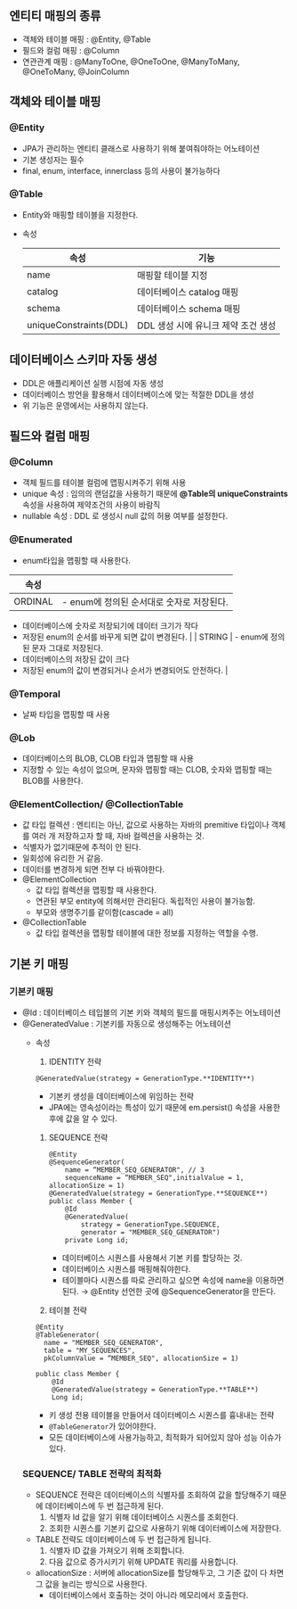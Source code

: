 ## 엔티티 매핑의 종류

- 객체와 테이블 매핑 : @Entity, @Table
- 필드와 컬럼 매핑 : @Column
- 연관관계 매핑 : @ManyToOne, @OneToOne, @ManyToMany, @OneToMany, @JoinColumn

## 객체와 테이블 매핑

### @Entity

- JPA가 관리하는 엔티티 클래스로 사용하기 위해 붙여줘야하는 어노테이션
- 기본 생성자는 필수
- final, enum, interface, innerclass 등의 사용이 불가능하다

### @Table

- Entity와 매핑할 테이블을 지정한다.
- 속성
    
    
    | 속성 | 기능 |
    | --- | --- |
    | name | 매핑할 테이블 지정 |
    | catalog | 데이터베이스 catalog 매핑 |
    | schema | 데이터베이스 schema 매핑 |
    | uniqueConstraints(DDL) | DDL 생성 시에 유니크 제약 조건 생성 |

## 데이터베이스 스키마 자동 생성

- DDL은 애플리케이션 실행 시점에 자동 생성
- 데이터베이스 방언을 활용해서 데이터베이스에 맞는 적절한 DDL을 생성
- 위 기능은 운영에서는 사용하지 않는다.

## 필드와 컬럼 매핑

### @Column

- 객체 필드를 테이블 컬럼에 맵핑시켜주기 위해 사용
- unique 속성 : 임의의 랜덤값을 사용하기 때문에 **@Table의 uniqueConstraints** 속성을 사용하여 제약조건의 사용이 바람직
- nullable 속성 : DDL 로 생성시 null 값의 허용 여부를 설정한다.

### @Enumerated

- enum타입을 맵핑할 때 사용한다.

| 속성 |  |
| --- | --- |
| ORDINAL | - enum에 정의된 순서대로 숫자로 저장된다.
- 데이터베이스에 숫자로 저장되기에 데이터 크기가 작다
- 저장된 enum의 순서를 바꾸게 되면 값이 변경된다. |
| STRING | - enum에 정의된 문자 그대로 저장된다.
- 데이터베이스의 저장된 값이 크다
- 저장된 enum의 값이 변경되거나 순서가 변경되어도 안전하다. |

### @Temporal

- 날짜 타입을 맵핑할 때 사용

### @Lob

- 데이터베이스의 BLOB, CLOB 타입과 맵핑할 때 사용
- 지정할 수 있는 속성이 없으며, 문자와 맵핑할 때는 CLOB, 숫자와 맵핑할 때는 BLOB를 사용한다.

### @ElementCollection/ @CollectionTable 
- 값 타입 컬렉션 : 엔티티는 아닌, 값으로 사용하는 자바의 premitive 타입이나 객체를 여러 개 저장하고자 할 때, 자바 컬렉션을 사용하는 것.
- 식별자가 없기때문에 추적이 안 된다.
- 일회성에 유리한 거 같음.
- 데이터를 변경하게 되면 전부 다 바꿔야한다.
- @ElementCollection
  - 값 타입 컬렉션을 맵핑할 때 사용한다.
  - 연관된 부모 entity에 의해서만 관리된다. 독립적인 사용이 불가능함.
  - 부모와 생명주기를 같이함(cascade = all)
- @CollectionTable
  - 값 타입 컬렉션을 맵핑할 테이블에 대한 정보를 지정하는 역할을 수행.

## 기본 키 매핑
### 기본키 매핑
- @Id : 데이터베이스 테입블의 기본 키와 객체의 필드를 매핑시켜주는 어노테이션
- @GeneratedValue : 기본키를 자동으로 생성해주는 어노테이션
    - 속성
        1. IDENTITY 전략
        
        ```
        @GeneratedValue(strategy = GenerationType.**IDENTITY**)
        ```
        
        - 기본키 생성을 데이터베이스에 위임하는 전략
        - JPA에는 영속성이라는 특성이 있기 때문에 em.persist() 속성을 사용한 후에 값을 알 수 있다.
        1. SEQUENCE 전략
            
            ```
            @Entity
            @SequenceGenerator(
            	name = “MEMBER_SEQ_GENERATOR", // 3
            	sequenceName = “MEMBER_SEQ",initialValue = 1, allocationSize = 1)
            @GeneratedValue(strategy = GenerationType.**SEQUENCE**)
            public class Member { 
            	@Id 
            	@GeneratedValue(
            		strategy = GenerationType.SEQUENCE, 
            		generator = "MEMBER_SEQ_GENERATOR") 
            	private Long id;
            ```
            
            - 데이터베이스 시퀀스를 사용해서 기본 키를 할당하는 것.
            - 데이터베이스 시퀀스를 매핑해줘야한다.
            - 테이블마다 시퀀스를 따로 관리하고 싶으면 속성에 name을 이용하면 된다. → @Entity 선언한 곳에 @SequenceGenerator을 만든다.
        2. 테이블 전략
        
        ```
        @Entity
        @TableGenerator(
          name = "MEMBER_SEQ_GENERATOR",
          table = "MY_SEQUENCES",
          pkColumnValue = “MEMBER_SEQ", allocationSize = 1)
        
        public class Member {
        	@Id
        	@GeneratedValue(strategy = GenerationType.**TABLE**)
        	Long id;
        ```
        
        - 키 생성 전용 테이블을 만들어서 데이터베이스 시퀀스를 흉내내는 전략
        - `@TableGenerator`가 있어야한다.
        - 모든 데이터베이스에 사용가능하고, 최적화가 되어있지 않아 성능 이슈가 있다.
  ### SEQUENCE/ TABLE 전략의 최적화
  - SEQUENCE 전략은 데이터베이스의 식별자를 조회하여 값을 할당해주기 때문에 데이터베이스에 두 번 접근하게 된다.
    1. 식별자 Id 값을 알기 위해 데이터베이스 시퀀스를 조회한다.
    2. 조회한 시퀀스를 기본키 값으로 사용하기 위해 데이터베이스에 저장한다.
   - TABLE 전략도 데이터베이스에 두 번 접근하게 됩니다.
      1. 식별자 ID 값을 가져오기 위해 조회합니다.
      2. 다음 값으로 증가시키기 위해 UPDATE 쿼리를 사용합니다. 
   - allocationSize : 서버에 allocationSize를 할당해두고, 그 기준 값이 다 차면 그 값을 늘리는 방식으로 사용한다.
     - 데이터베이스에서 호출하는 것이 아니라 메모리에서 호출한다.
  